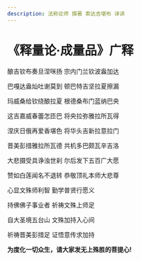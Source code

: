 ```yaml
---
description: 法称论师 撰著 索达吉堪布 译讲
---
```


# 《释量论·成量品》广释

酿吉钦布奏旦涅咪扬 宗内门兰钦波盎加达

巴嘎达盎灿吐谢莫到 顿巴特吉坚拉夏擦漏

玛威桑给钦绕酿拉夏 根德桑布门蓝纳巴央

这吉嘉威春蕾怎匝巴 将央拉弥雅拉所瓦得

涅庆日俄再爱香堪色 将华头吉新拉意拉门

晋美彭措雅拉所瓦德 共机多巴颇瓦辛吉洛

大悲摄受具诤浊世刹 尔后发下五百广大愿

 赞如白莲闻名不退转 恭敬顶礼本师大悲尊

心显文殊师利智 勤学普贤行愿义

 持佛佛子事业者 祈祷文殊上师足

自大圣境五台山 文殊加持入心间

 祈祷晋美彭措足 证悟意传求加持

**为度化一切众生，请大家发无上殊胜的菩提心!**

